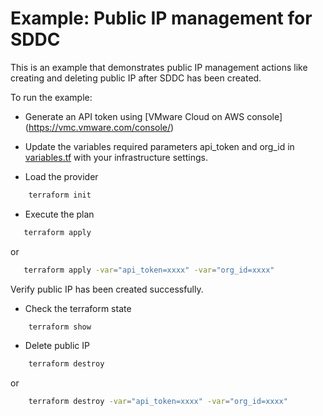 # Example: Public IP management for SDDC

This is an example that demonstrates public IP management actions like creating and deleting public IP after SDDC has been created.

To run the example:

* Generate an API token using [VMware Cloud on AWS console] (https://vmc.vmware.com/console/)

* Update the variables required parameters api_token and org_id in [variables.tf](https://github.com/terraform-providers/terraform-provider-vmc/blob/master/examples/public_ip/variables.tf) with your infrastructure settings. 

* Load the provider

```sh
    terraform init
```

* Execute the plan

```sh
   terraform apply
```

or

```sh
   terraform apply -var="api_token=xxxx" -var="org_id=xxxx"
```

Verify public IP has been created successfully.

* Check the terraform state

```sh
    terraform show
```

* Delete public IP

```sh
    terraform destroy
```

or

```sh
    terraform destroy -var="api_token=xxxx" -var="org_id=xxxx"
```
